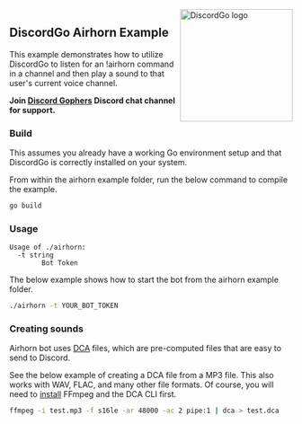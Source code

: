 <img align="right" alt="DiscordGo logo" src="/docs/img/discordgo.svg" width="200">

## DiscordGo Airhorn Example

This example demonstrates how to utilize DiscordGo to listen for an !airhorn
command in a channel and then play a sound to that user's current voice channel.

**Join [Discord Gophers](https://discord.gg/0f1SbxBZjYoCtNPP)
Discord chat channel for support.**

### Build

This assumes you already have a working Go environment setup and that
DiscordGo is correctly installed on your system.

From within the airhorn example folder, run the below command to compile the
example.

```sh
go build
```

### Usage

```
Usage of ./airhorn:
  -t string
        Bot Token
```

The below example shows how to start the bot from the airhorn example folder.

```sh
./airhorn -t YOUR_BOT_TOKEN
```

### Creating sounds

Airhorn bot uses [DCA](https://github.com/bwmarrin/dca) files, which are 
pre-computed files that are easy to send to Discord.


See the below example of creating a DCA file from a MP3 file.  This also works
with WAV, FLAC, and many other file formats. Of course, you will need to [install](https://github.com/bwmarrin/dca/tree/master/cmd/dca#Getting-Started)
FFmpeg and the DCA CLI first.

```sh
ffmpeg -i test.mp3 -f s16le -ar 48000 -ac 2 pipe:1 | dca > test.dca
```
